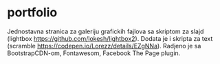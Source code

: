 # portfolio
Jednostavna stranica za galeriju grafickih fajlova sa skriptom za slajd (lightbox https://github.com/lokesh/lightbox2).
Dodata je i skripta za text (scramble https://codepen.io/Lorezz/details/EZgNNa).
Radjeno je sa BootstrapCDN-om, Fontawesom, Facebook The Page plugin.

